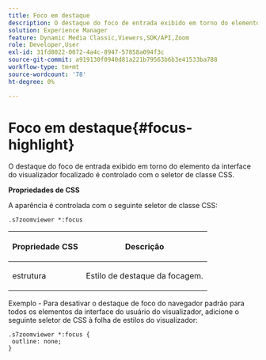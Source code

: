```yaml
---
title: Foco em destaque
description: O destaque do foco de entrada exibido em torno do elemento da interface do visualizador focalizado é controlado com o seletor de classe CSS.
solution: Experience Manager
feature: Dynamic Media Classic,Viewers,SDK/API,Zoom
role: Developer,User
exl-id: 31fd8022-0072-4a4c-8947-57858a094f3c
source-git-commit: a919130f0940d81a221b79563b6b3e41533ba788
workflow-type: tm+mt
source-wordcount: '78'
ht-degree: 0%

---
```


# Foco em destaque{#focus-highlight}

O destaque do foco de entrada exibido em torno do elemento da interface do visualizador focalizado é controlado com o seletor de classe CSS.

<!--<a id="section_061E550C1C1D4DB2BD663A898895B38C"></a>-->

**Propriedades de CSS**

A aparência é controlada com o seguinte seletor de classe CSS:

```
.s7zoomviewer *:focus
```

<table id="table_94EE3F5BBE4547C0B4943471CEE7EDE4"> 
 <thead> 
  <tr> 
   <th colname="col1" class="entry"> <p> Propriedade CSS </p> </th> 
   <th colname="col2" class="entry"> <p>Descrição </p> </th> 
  </tr> 
 </thead>
 <tbody> 
  <tr> 
   <td colname="col1"> <p> <span class="codeph"> estrutura </span> </p> </td> 
   <td colname="col2"> <p>Estilo de destaque da focagem. </p> </td> 
  </tr> 
 </tbody> 
</table>

Exemplo - Para desativar o destaque de foco do navegador padrão para todos os elementos da interface do usuário do visualizador, adicione o seguinte seletor de CSS à folha de estilos do visualizador:

```
.s7zoomviewer *:focus { 
 outline: none; 
}
```
